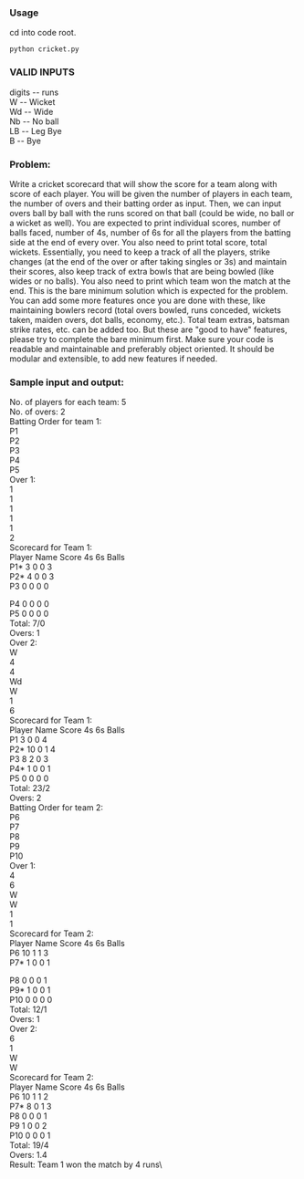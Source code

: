 ### Usage

cd into code root.

`python cricket.py`

### VALID INPUTS

digits -- runs\
W -- Wicket\
Wd -- Wide\
Nb -- No ball\
LB -- Leg Bye\
B -- Bye


### Problem:
Write a cricket scorecard that will show the score for a team along with score of each player.
You will be given the number of players in each team, the number of overs and their batting
order as input. Then, we can input overs ball by ball with the runs scored on that ball (could be
wide, no ball or a wicket as well).
You are expected to print individual scores, number of balls faced, number of 4s, number of 6s
for all the players from the batting side at the end of every over. You also need to print total
score, total wickets. Essentially, you need to keep a track of all the players, strike changes (at
the end of the over or after taking singles or 3s) and maintain their scores, also keep track of
extra bowls that are being bowled (like wides or no balls). You also need to print which team
won the match at the end.
This is the bare minimum solution which is expected for the problem. You can add some more
features once you are done with these, like maintaining bowlers record (total overs bowled, runs
conceded, wickets taken, maiden overs, dot balls, economy, etc.). Total team extras, batsman
strike rates, etc. can be added too. But these are "good to have" features, please try to complete
the bare minimum first.
Make sure your code is readable and maintainable and preferably object oriented. It should be
modular and extensible, to add new features if needed.
### Sample input and output:
No. of players for each team: 5\
No. of overs: 2\
Batting Order for team 1:\
P1\
P2\
P3\
P4\
P5\
Over 1:\
1\
1\
1\
1\
1\
2\
Scorecard for Team 1:\
Player Name Score 4s 6s Balls\
P1* 3 0 0 3\
P2* 4 0 0 3\
P3 0 0 0 0

P4 0 0 0 0\
P5 0 0 0 0\
Total: 7/0\
Overs: 1\
Over 2:\
W\
4\
4\
Wd\
W\
1\
6\
Scorecard for Team 1:\
Player Name Score 4s 6s Balls\
P1 3 0 0 4\
P2* 10 0 1 4\
P3 8 2 0 3\
P4* 1 0 0 1\
P5 0 0 0 0\
Total: 23/2\
Overs: 2\
Batting Order for team 2:\
P6\
P7\
P8\
P9\
P10\
Over 1:\
4\
6\
W\
W\
1\
1\
Scorecard for Team 2:\
Player Name Score 4s 6s Balls\
P6 10 1 1 3\
P7* 1 0 0 1

P8 0 0 0 1\
P9* 1 0 0 1\
P10 0 0 0 0\
Total: 12/1\
Overs: 1\
Over 2:\
6\
1\
W\
W\
Scorecard for Team 2:\
Player Name Score 4s 6s Balls\
P6 10 1 1 2\
P7* 8 0 1 3\
P8 0 0 0 1\
P9 1 0 0 2\
P10 0 0 0 1\
Total: 19/4\
Overs: 1.4\
Result: Team 1 won the match by 4 runs\
